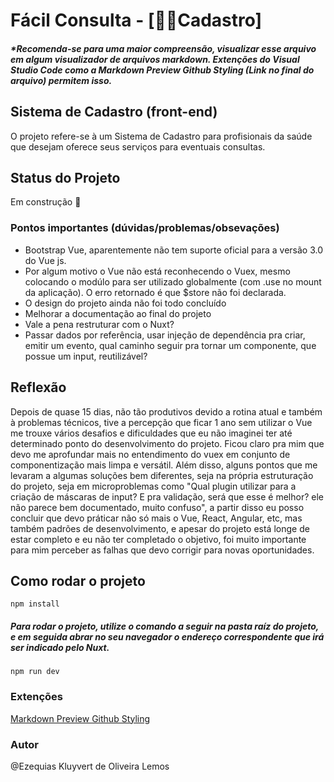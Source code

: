 # Fácil Consulta - [👩‍⚕Cadastro]

##### *Recomenda-se para uma maior compreensão, visualizar esse arquivo em algum visualizador de arquivos markdown. Extenções do Visual Studio Code como a Markdown Preview Github Styling (Link no final do arquivo) permitem isso.

## Sistema de Cadastro (front-end)

O projeto refere-se à um Sistema de Cadastro para profisionais da saúde que desejam oferece seus serviços para eventuais consultas.

## Status do Projeto
  
  Em construção 🚧
  

### Pontos importantes (dúvidas/problemas/obsevações)

- Bootstrap Vue, aparentemente não tem suporte oficial para a versão 3.0 do Vue js. 
- Por algum motivo o Vue não está reconhecendo o Vuex, mesmo colocando o modúlo para ser utilizado globalmente (com .use no mount da aplicação). O erro retornado é que  $store não foi declarada.
- O design do projeto ainda não foi todo concluído
- Melhorar a documentação ao final do projeto 
- Vale a pena restruturar com o Nuxt?
- Passar dados por referência, usar injeção de dependência pra criar, emitir um evento, qual caminho seguir pra tornar um componente, que possue um input, reutilizável?     

## Reflexão

Depois de quase 15 dias, não tão produtivos devido a rotina atual e também à problemas técnicos, tive a percepção que ficar 1 ano sem utilizar o Vue me trouxe vários desafios e dificuldades que eu não imaginei ter até determinado ponto do desenvolvimento do projeto. Ficou claro pra mim que devo me aprofundar mais no entendimento do vuex em conjunto de componentização mais limpa e versátil. Além disso, alguns pontos que me levaram a algumas soluções bem diferentes, seja na própria estruturação do projeto, seja em microproblemas como "Qual plugin utilizar para a criação de máscaras de input? E pra validação, será que esse é melhor? ele não parece bem documentado, muito confuso", a partir disso eu posso concluir que devo práticar não só mais o Vue, React, Angular, etc, mas também padrões de desenvolvimento, e apesar do projeto está longe de estar completo e eu não ter completado o objetivo, foi muito importante para mim perceber as falhas que devo corrigir para novas oportunidades.


## Como rodar o projeto 

```
npm install
```

##### Para rodar o projeto, utilize o comando a seguir na pasta raíz do projeto, e em seguida abrar no seu navegador o endereço correspondente que irá ser indicado pelo Nuxt.
```
npm run dev
```

### Extenções

[Markdown Preview Github Styling](https://marketplace.visualstudio.com/items?itemName=bierner.markdown-preview-github-styles) 

### Autor

@Ezequias Kluyvert de Oliveira Lemos
